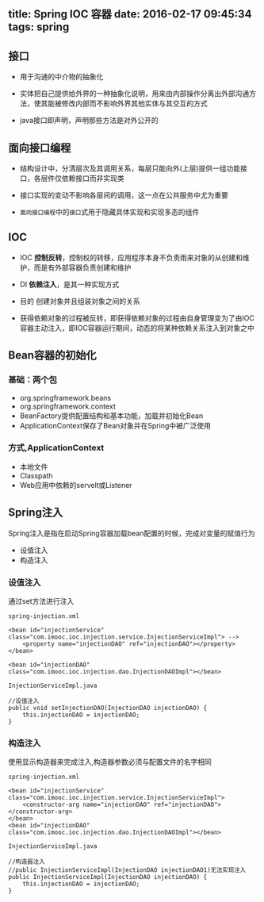 title: Spring IOC 容器
date: 2016-02-17 09:45:34
tags: spring
---

## 接口

- 用于沟通的中介物的抽象化

- 实体把自己提供给外界的一种抽象化说明，用来由内部操作分离出外部沟通方法，使其能被修改内部而不影响外界其他实体与其交互的方式

- java接口即声明，声明那些方法是对外公开的

## 面向接口编程

- 结构设计中，分清层次及其调用关系，每层只能向外(上层)提供一组功能接口，各层件仅依赖接口而非实现类

- 接口实现的变动不影响各层间的调用，这一点在公共服务中尤为重要

- `面向接口编程`中的`接口`式用于隐藏具体实现和实现多态的组件

## IOC

- IOC
**控制反转**，控制权的转移，应用程序本身不负责雨来对象的从创建和维护，而是有外部容器负责创建和维护

- DI
**依赖注入**，是其一种实现方式

- 目的
创建对象并且组装对象之间的关系

- 获得依赖对象的过程被反转，即获得依赖对象的过程由自身管理变为了由IOC容器主动注入，即IOC容器运行期间，动态的将某种依赖关系注入到对象之中

## Bean容器的初始化

### 基础：两个包

- org.springframework.beans
- org.springframework.context
- BeanFactory提供配置结构和基本功能，加载并初始化Bean
- ApplicationContext保存了Bean对象并在Spring中被广泛使用

### 方式,ApplicationContext

- 本地文件
- Classpath
- Web应用中依赖的servelt或Listener

## Spring注入

Spring注入是指在启动Spring容器加载bean配置的时候，完成对变量的赋值行为

- 设值注入
- 构造注入

### 设值注入
通过set方法进行注入

`spring-injection.xml`
```
<bean id="injectionService" class="com.imooc.ioc.injection.service.InjectionServiceImpl"> -->
	<property name="injectionDAO" ref="injectionDAO"></property>
</bean>

<bean id="injectionDAO" class="com.imooc.ioc.injection.dao.InjectionDAOImpl"></bean>
```
`InjectionServiceImpl.java`
```
//设值注入
public void setInjectionDAO(InjectionDAO injectionDAO) {
	this.injectionDAO = injectionDAO;
}
```

### 构造注入
使用显示构造器来完成注入,构造器参数必须与配置文件的名字相同

`spring-injection.xml`
```
<bean id="injectionService" class="com.imooc.ioc.injection.service.InjectionServiceImpl">
	<constructor-arg name="injectionDAO" ref="injectionDAO"></constructor-arg>
</bean>
<bean id="injectionDAO" class="com.imooc.ioc.injection.dao.InjectionDAOImpl"></bean>
```
`InjectionServiceImpl.java`
```
//构造器注入
//public InjectionServiceImpl(InjectionDAO injectionDAO1)无法实现注入
public InjectionServiceImpl(InjectionDAO injectionDAO) {
	this.injectionDAO = injectionDAO;
}
```




